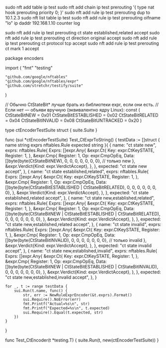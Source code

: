 sudo nft add table ip test
sudo nft add chain ip test prerouting '{ type nat hook prerouting priority 0; }'
sudo nft add rule ip test prerouting dup to 10.1.2.3
sudo nft list table ip test
sudo nft add rule ip test prerouting oifname "lo" ip daddr 192.168.1.10 counter log

sudo nft add rule ip test prerouting ct state established,related accept
sudo nft add rule ip test prerouting ct direction original accept
sudo nft add rule ip test prerouting ct protocol tcp accept
sudo nft add rule ip test prerouting ct mark 1 accept




package encoders

import (
	"fmt"
	"testing"

	"github.com/google/nftables"
	"github.com/google/nftables/expr"
	"github.com/stretchr/testify/suite"
)

// Обычно CtStateBit* лучше брать из библиотеки expr, если они есть.
// Если нет — объяви вручную (эквивалентно ядру Linux):
const (
	CtStateBitNEW         = 0x01
	CtStateBitESTABLISHED = 0x02
	CtStateBitRELATED     = 0x04
	CtStateBitINVALID     = 0x08
	CtStateBitUNTRACKED   = 0x20
)

type ctEncoderTestSuite struct {
	suite.Suite
}

func (sui *ctEncoderTestSuite) Test_CtExprToString() {
	testData := []struct {
		name     string
		exprs    nftables.Rule
		expected string
	}{
		{
			name: "ct state new",
			exprs: nftables.Rule{
				Exprs: []expr.Any{
					&expr.Ct{
						Key:      expr.CtKeySTATE,
						Register: 1,
					},
					&expr.Cmp{
						Register: 1,
						Op:       expr.CmpOpEq,
						Data:     []byte{byte(CtStateBitNEW), 0, 0, 0, 0, 0, 0, 0}, // только new
					},
					&expr.Verdict{Kind: expr.VerdictAccept},
				},
			},
			expected: "ct state new accept",
		},
		{
			name: "ct state established,related",
			exprs: nftables.Rule{
				Exprs: []expr.Any{
					&expr.Ct{
						Key:      expr.CtKeySTATE,
						Register: 1,
					},
					&expr.Cmp{
						Register: 1,
						Op:       expr.CmpOpEq,
						Data:     []byte{byte(CtStateBitESTABLISHED | CtStateBitRELATED), 0, 0, 0, 0, 0, 0, 0},
					},
					&expr.Verdict{Kind: expr.VerdictAccept},
				},
			},
			expected: "ct state established,related accept",
		},
		{
			name: "ct state new,established,related",
			exprs: nftables.Rule{
				Exprs: []expr.Any{
					&expr.Ct{
						Key:      expr.CtKeySTATE,
						Register: 1,
					},
					&expr.Cmp{
						Register: 1,
						Op:       expr.CmpOpEq,
						Data:     []byte{byte(CtStateBitNEW | CtStateBitESTABLISHED | CtStateBitRELATED), 0, 0, 0, 0, 0, 0, 0},
					},
					&expr.Verdict{Kind: expr.VerdictAccept},
				},
			},
			expected: "ct state new,established,related accept",
		},
		{
			name: "ct state invalid",
			exprs: nftables.Rule{
				Exprs: []expr.Any{
					&expr.Ct{
						Key:      expr.CtKeySTATE,
						Register: 1,
					},
					&expr.Cmp{
						Register: 1,
						Op:       expr.CmpOpEq,
						Data:     []byte{byte(CtStateBitINVALID), 0, 0, 0, 0, 0, 0, 0}, // только invalid
					},
					&expr.Verdict{Kind: expr.VerdictAccept},
				},
			},
			expected: "ct state invalid accept",
		},
		{
			name: "ct state new,established,invalid",
			exprs: nftables.Rule{
				Exprs: []expr.Any{
					&expr.Ct{
						Key:      expr.CtKeySTATE,
						Register: 1,
					},
					&expr.Cmp{
						Register: 1,
						Op:       expr.CmpOpEq,
						Data:     []byte{byte(CtStateBitNEW | CtStateBitESTABLISHED | CtStateBitINVALID), 0, 0, 0, 0, 0, 0, 0},
					},
					&expr.Verdict{Kind: expr.VerdictAccept},
				},
			},
			expected: "ct state new,established,invalid accept",
		},
	}

	for _, t := range testData {
		sui.Run(t.name, func() {
			str, err := NewRuleExprEncoder(&t.exprs).Format()
			sui.Require().NoError(err)
			fmt.Printf("Actual=%s\n", str)
			fmt.Printf("Expected=%s\n", t.expected)
			sui.Require().Equal(t.expected, str)
		})
	}
}

func Test_CtEncoder(t *testing.T) {
	suite.Run(t, new(ctEncoderTestSuite))
}

